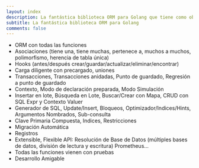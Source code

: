 ```yaml
---
layout: index
description: La fantástica biblioteca ORM para Golang que tiene como objetivo ser amigable para los desarrolladores.
subtitle: La fantástica biblioteca ORM para Golang
comments: false
---
```


* <i class="fa fa-rocket" aria-hidden="true"></i> ORM con todas las funciones
* <i class="fa fa-rocket" aria-hidden="true"></i> Asociaciones (tiene una, tiene muchas, pertenece a, muchos a muchos, polimorfismo, herencia de tabla única)
* <i class="fa fa-rocket" aria-hidden="true"></i> Hooks (antes/después crear/guardar/actualizar/eliminar/encontrar)
* <i class="fa fa-rocket" aria-hidden="true"></i> Carga diligente con precargado, uniones
* <i class="fa fa-rocket" aria-hidden="true"></i> Transacciones, Transacciones anidadas, Punto de guardado, Regresión a punto de guardado
* <i class="fa fa-rocket" aria-hidden="true"></i> Contexto, Modo de declaración preparada, Modo Simulación
* <i class="fa fa-rocket" aria-hidden="true"></i> Insertar en lote, Búsqueda en Lote, Buscar/Crear con Mapa, CRUD con SQL Expr y Contexto Valuer
* <i class="fa fa-rocket" aria-hidden="true"></i> Generador de SQL, Update/Insert, Bloqueos, Optimizador/Indices/Hints, Argumentos Nombrados, Sub-consulta
* <i class="fa fa-rocket" aria-hidden="true"></i> Clave Primaria Compuesta, Indices, Restricciones
* <i class="fa fa-rocket" aria-hidden="true"></i> Migración Automática
* <i class="fa fa-rocket" aria-hidden="true"></i> Registros
* <i class="fa fa-rocket" aria-hidden="true"></i> Extensible, Flexible API: Resolución de Base de Datos (múltiples bases de datos, división de lectura y escritura) Prometheus...
* <i class="fa fa-rocket" aria-hidden="true"></i> Todas las funciones vienen con pruebas
* <i class="fa fa-rocket" aria-hidden="true"></i> Desarrollo Amigable
